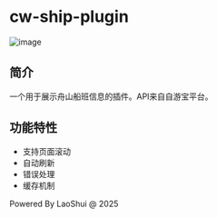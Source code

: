 # cw-ship-plugin

![image](https://github.com/user-attachments/assets/5a7acb46-068c-41f9-ac23-bad440a1b31c)

## 简介
一个用于展示舟山船班信息的插件。API来自自游宝平台。

## 功能特性
- 支持页面滚动
- 自动刷新
- 错误处理
- 缓存机制

Powered By LaoShui @ 2025
